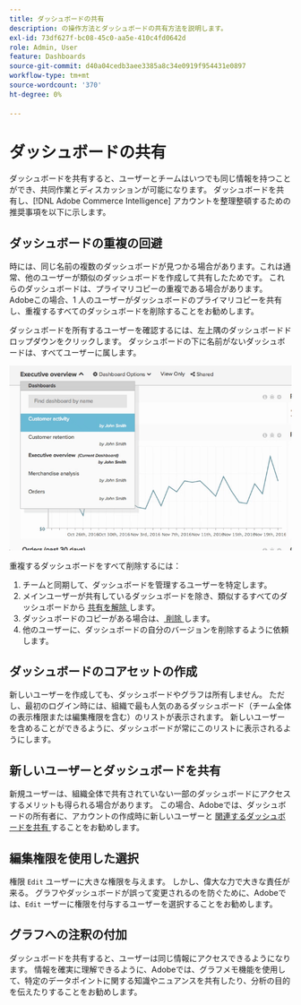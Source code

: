 ```yaml
---
title: ダッシュボードの共有
description: の操作方法とダッシュボードの共有方法を説明します。
exl-id: 73df627f-bc08-45c0-aa5e-410c4fd0642d
role: Admin, User
feature: Dashboards
source-git-commit: d40a04cedb3aee3385a8c34e0919f954431e0897
workflow-type: tm+mt
source-wordcount: '370'
ht-degree: 0%

---
```


# ダッシュボードの共有

ダッシュボードを共有すると、ユーザーとチームはいつでも同じ情報を持つことができ、共同作業とディスカッションが可能になります。 ダッシュボードを共有し、[!DNL Adobe Commerce Intelligence] アカウントを整理整頓するための推奨事項を以下に示します。

## ダッシュボードの重複の回避

時には、同じ名前の複数のダッシュボードが見つかる場合があります。これは通常、他のユーザーが類似のダッシュボードを作成して共有したためです。 これらのダッシュボードは、プライマリコピーの重複である場合があります。 Adobeこの場合、1 人のユーザーがダッシュボードのプライマリコピーを共有し、重複するすべてのダッシュボードを削除することをお勧めします。

ダッシュボードを所有するユーザーを確認するには、左上隅のダッシュボードドロップダウンをクリックします。 ダッシュボードの下に名前がないダッシュボードは、すべてユーザーに属します。

![](../../mbi/assets/Dash_ownership.png)

重複するダッシュボードをすべて削除するには：

1. チームと同期して、ダッシュボードを管理するユーザーを特定します。
1. メインユーザーが共有しているダッシュボードを除き、類似するすべてのダッシュボードから [ 共有を解除 ](../data-user/dashboards/leave-dashboard.md) します。
1. ダッシュボードのコピーがある場合は、[ 削除 ](../data-user/dashboards/deleting-dashboard.md) します。
1. 他のユーザーに、ダッシュボードの自分のバージョンを削除するように依頼します。

## ダッシュボードのコアセットの作成

新しいユーザーを作成しても、ダッシュボードやグラフは所有しません。 ただし、最初のログイン時には、組織で最も人気のあるダッシュボード（チーム全体の表示権限または編集権限を含む）のリストが表示されます。 新しいユーザーを含めることができるように、ダッシュボードが常にこのリストに表示されるようにします。

## 新しいユーザーとダッシュボードを共有

新規ユーザーは、組織全体で共有されていない一部のダッシュボードにアクセスするメリットも得られる場合があります。 この場合、Adobeでは、ダッシュボードの所有者に、アカウントの作成時に新しいユーザーと [ 関連するダッシュボードを共有 ](../data-user/dashboards/share-dashboard-with-users.md) することをお勧めします。

## 編集権限を使用した選択

権限 `Edit` ユーザーに大きな権限を与えます。 しかし、偉大な力で大きな責任が来る。 グラフやダッシュボードが誤って変更されるのを防ぐために、Adobeでは、`Edit` ーザーに権限を付与するユーザーを選択することをお勧めします。

## グラフへの注釈の付加

ダッシュボードを共有すると、ユーザーは同じ情報にアクセスできるようになります。 情報を確実に理解できるように、Adobeでは、グラフメモ機能を使用して、特定のデータポイントに関する知識やニュアンスを共有したり、分析の目的を伝えたりすることをお勧めします。
